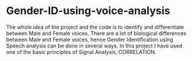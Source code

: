# Gender-ID-using-voice-analysis
The whole idea of the project and the code is to identify and differentiate between Male and Female voices. There are a lot of biological differences between Male and Female voices, hence Gender Identification using Speech analysis can be done in several ways. In this project I have used one of the basic principles of Signal Analysis, CORRELATION. 
